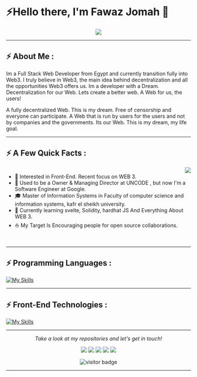 # ⚡️Hello there, I'm Fawaz Jomah 👋

<p align="center"><img src="https://github.com/fawaz404dev/fawaz404dev/blob/main/icons/header-banner.gif" /></p>
<hr>
<h2>⚡️ About Me :</h2>
Im a Full Stack Web Developer from Egypt and currently transition fully into Web3. I truly believe in Web3, the main idea behind decentralization and all the opportunities Web3 offers us. Im a developer with a Dream. Decentralization for our Web. Lets create a better web. A Web for us, the users!

A fully decentralized Web. This is my dream. Free of censorship and everyone can participate. A Web that is run by users for the users and not by companies and the governments. Its our Web. This is my dream, my life goal.
<br><hr>
<h2>⚡️ A Few Quick Facts :</h2>
<img align="right" src="https://media1.giphy.com/media/13HgwGsXF0aiGY/giphy.gif" />

<ul>
  <br>
<li> 🧐   Interested in Front-End. Recent focus on WEB 3.</li>
<li> 💼   Used to be a Owner & Managing Director at UNCODE , but now I'm a Software Engineer at Google.
<li> 🎓   Master of Information Systems in Faculty of computer science and information systems, kafr el sheikh university.</li>
<li> 🌱   Currently learning svelte, Solidity, hardhat JS And Everything About WEB 3.</li>
<li> ⛵   My Target Is Encouraging people for open source collaborations.</li>
</ul>
<br>
<hr>

<h2>⚡️ Programming Languages :</h2>

[![My Skills](https://skillicons.dev/icons?i=cs,cpp,dart,js,go,php,py&perline=15)](https://skillicons.dev)
<hr>

<h2>⚡️ Front-End Technologies :</h2>

[![My Skills](https://skillicons.dev/icons?i=angular,deno,react,vue,bootstrap,css,ember,gatsby,html,jquery,materialui,nestjs,netlify,sass,tailwind,ts,nuxtjs&perline=10)](https://skillicons.dev)
<hr>
<p align="center">
  <i>Take a look at my repositories and let's get in touch!</i>

<p align="center">
    <a href="https://twitter.com/fawaz404dev" alt="Twitter"><img src="https://img.shields.io/badge/Twitter-1DA1F2?style=for-the-badge&logo=twitter&logoColor=white"></a>
    <a href="https://www.linkedin.com/in/fawaz404dev/" alt="Linkedin"><img src="https://img.shields.io/badge/LinkedIn-0077B5?style=for-the-badge&logo=linkedin&logoColor=white"></a>
    <a href="https://www.instagram.com/fawaz404dev/" alt="Instagram"><img src="https://img.shields.io/badge/Instagram-E4405F?style=for-the-badge&logo=instagram&logoColor=white"></a>
    <a href="https://www.facebook.com/fawaz4o4dev" alt="Facebook"><img src="https://img.shields.io/badge/Facebook-1877F2?style=for-the-badge&logo=facebook&logoColor=white"></a>
    <a href="https://github.com/fawaz404dev" alt="GitHub"><img src="https://img.shields.io/badge/GitHub-100000?style=for-the-badge&logo=github&logoColor=white"></a>

<p  align="center">
<!--<img src="https://visitor-badge.glitch.me/badge?page_id=halfrost.halfrost" alt="visitor badge"/>-->
<img src="https://visitor-badge.laobi.icu/badge?page_id=halfrost.halfrost" alt="visitor badge"/>       
</p>

</p>

---
